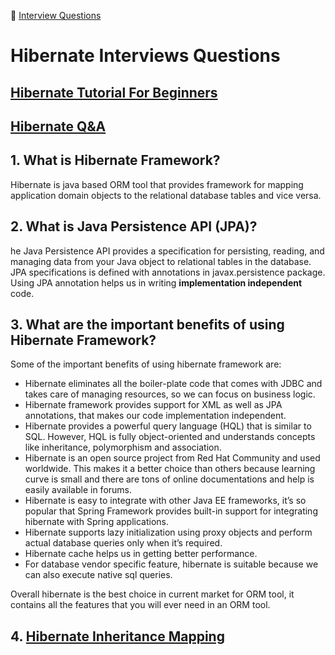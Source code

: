 :palm_tree: [Interview Questions](https://kellylin1115.github.io/interview-questions-blog/)

# Hibernate Interviews Questions

## [Hibernate Tutorial For Beginners](https://www.journaldev.com/2882/hibernate-tutorial-for-beginners)

## [Hibernate Q&A](https://www.journaldev.com/3633/hibernate-interview-questions-and-answers)

## 1. What is Hibernate Framework?
Hibernate is java based ORM tool that provides framework for mapping application domain objects to the relational database tables and vice versa.

## 2. What is Java Persistence API (JPA)?
he Java Persistence API provides a specification for persisting, reading, and managing data from your Java object to relational tables in the database.
JPA specifications is defined with annotations in javax.persistence package. Using JPA annotation helps us in writing **implementation independent** code.

## 3. What are the important benefits of using Hibernate Framework?
Some of the important benefits of using hibernate framework are:

- Hibernate eliminates all the boiler-plate code that comes with JDBC and takes care of managing resources, so we can focus on business logic.
- Hibernate framework provides support for XML as well as JPA annotations, that makes our code implementation independent.
- Hibernate provides a powerful query language (HQL) that is similar to SQL. However, HQL is fully object-oriented and understands concepts like inheritance, polymorphism and association.
- Hibernate is an open source project from Red Hat Community and used worldwide. This makes it a better choice than others because learning curve is small and there are tons of online documentations and help is easily available in forums.
- Hibernate is easy to integrate with other Java EE frameworks, it’s so popular that Spring Framework provides built-in support for integrating hibernate with Spring applications.
- Hibernate supports lazy initialization using proxy objects and perform actual database queries only when it’s required.
- Hibernate cache helps us in getting better performance.
- For database vendor specific feature, hibernate is suitable because we can also execute native sql queries.

Overall hibernate is the best choice in current market for ORM tool, it contains all the features that you will ever need in an ORM tool.

## 4. [Hibernate Inheritance Mapping](https://www.baeldung.com/hibernate-inheritance)


